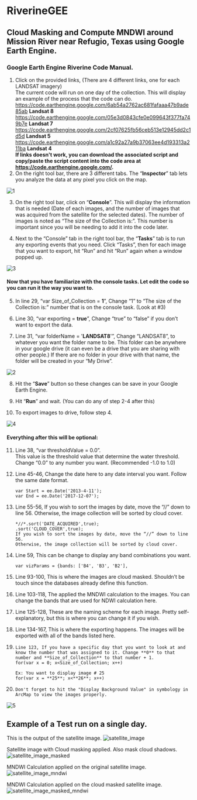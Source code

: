 # RiverineGEE

## Cloud Masking and Compute MNDWI around Mission River near Refugio, Texas using Google Earth Engine.

### Google Earth Engine Riverine Code Manual.

1.	Click on the provided links, (There are 4 different links, one for each LANDSAT imagery)        
        The current code will run on one day of the collection. This will display an example of the process that the code can do.
        https://code.earthengine.google.com/6ab54a2762ac681fafaaa47b9ade85ab **Landsat 8**
        https://code.earthengine.google.com/05e3d0843cfe0e099643f377fa749b7e **Landsat 7**
        https://code.earthengine.google.com/2cf07625fb56ceb513e12945dd2c1d5d **Landsat 5**
        https://code.earthengine.google.com/a1c92a27a9b37063ee4d193313a211ba **Landsat 4**        
**If links doesn't work, you can download the associated script and copy/paste the script content into the code area at https://code.earthengine.google.com/.**
2.	On the right tool bar, there are 3 different tabs. The “**Inspector**” tab lets you analyze the data at any pixel you click on the map.

![1](https://user-images.githubusercontent.com/29620463/33814295-e989ac34-ddee-11e7-98f1-176ee81198be.PNG)

3.	On the right tool bar, click on “**Console**”. This will display the information that is needed (Date of each images, and the number of images that was acquired from the satellite for the selected dates). The number of images is noted as “The size of the Collection is:”. This number is important since you will be needing to add it into the code later.

4.	Next to the “Console” tab in the right tool bar, the “**Tasks**” tab is to run any exporting events that you need. Click “Tasks”, then for each image that you want to export, hit “Run” and hit “Run” again when a window popped up.

![3](https://user-images.githubusercontent.com/29620463/33814493-1df836e2-ddf0-11e7-87dc-d056e779d5a8.PNG)

#### Now that you have familiarize with the console tasks. Let edit the code so you can run it the way you want to.

5.	In line 29, “var Size_of_Collection = **1**”, Change “1” to “The size of the Collection is:” number that is on the console task. (Look at #3)

6.	Line 30, “var exporting = **true**”, Change “true” to “false” if you don’t want to export the data.

7.	Line 31, “var folderName = '**LANDSAT8**'”, Change “LANDSAT8”, to whatever you want the folder name to be. This folder can be anywhere in your google drive (it can even be a drive that you are sharing with other people.) If there are no folder in your drive with that name, the folder will be created in your “My Drive”.

![2](https://user-images.githubusercontent.com/29620463/33814414-b24b102c-ddef-11e7-83e0-f2efa98db534.PNG)


8.	Hit the “**Save**” button so these changes can be save in your Google Earth Engine.

9.	Hit “**Run**” and wait. (You can do any of step 2-4 after this)

10.	To export images to drive, follow step 4.

![4](https://user-images.githubusercontent.com/29620463/33814732-e6d9879a-ddf1-11e7-9713-3a70fbb64ac3.PNG)

#### Everything after this will be optional:

11.	Line 38, “var thresholdValue = 0.0”.        
        This value is the threshold value that determine the water threshold. Change “0.0” to any number you want. (Recommended -1.0 to 1.0)
        
12.	Line 45-46, Change the date here to any date interval you want. Follow the same date format.

        var Start = ee.Date('2013-4-11');        
        var End = ee.Date('2017-12-07');        
        
        
13.	Line 55-56, If you wish to sort the images by date, move the “//” down to line 56. Otherwise, the image collection will be sorted by cloud cover.

        *//*.sort('DATE_ACQUIRED',true);        
        .sort('CLOUD_COVER',true);        
        If you wish to sort the images by date, move the “//” down to line 56. 
        Otherwise, the image collection will be sorted by cloud cover.
        
14.	Line 59, This can be change to display any band combinations you want.

        var vizParams = {bands: ['B4', 'B3', 'B2'],         
        
15.	Line 93-100, This is where the images are cloud masked. Shouldn’t be touch since the databases already define this function.

16.	Line 103-118, The applied the MNDWI calculation to the images. You can change the bands that are used for NDWI calculation here.

17.	Line 125-128, These are the naming scheme for each image. Pretty self-explanatory, but this is where you can change it if you wish.

18.	Line 134-167, This is where the exporting happens. The images will be exported with all of the bands listed here.

19.     Line 123, If you have a specific day that you want to look at and know the number that was assigned to it. Change **0** to that number and **Size_of_Collection** to that number + 1.        
        for(var x = 0; x<Size_of_Collection; x++)
        
        Ex: You want to display image # 25
        for(var x = **25**; x<**26**; x++)

20.     Don't forget to hit the "Display Background Value" in symbology in ArcMap to view the images properly.
![5](https://user-images.githubusercontent.com/29620463/33814787-55e40e44-ddf2-11e7-8182-553c2f854651.PNG)









## Example of a Test run on a single day.

This is the output of the satellite image.
![satellite_image](https://user-images.githubusercontent.com/29620463/33815127-a408e638-ddf4-11e7-94cb-29751aec4f24.PNG)

Satellite image with Cloud masking applied. Also mask cloud shadows.
![satellite_image_masked](https://user-images.githubusercontent.com/29620463/33815167-f7c4366a-ddf4-11e7-8a04-26c30e5ad41e.PNG)

MNDWI Calculation applied on the original satellite image.
![satellite_image_mndwi](https://user-images.githubusercontent.com/29620463/33815210-51759e1a-ddf5-11e7-96c8-b376be697911.PNG)

MNDWI Calculation applied on the cloud masked satellite image.
![satellite_image_masked_mndwi](https://user-images.githubusercontent.com/29620463/33815209-516488d2-ddf5-11e7-8e7e-f1565a6dddb0.PNG)

